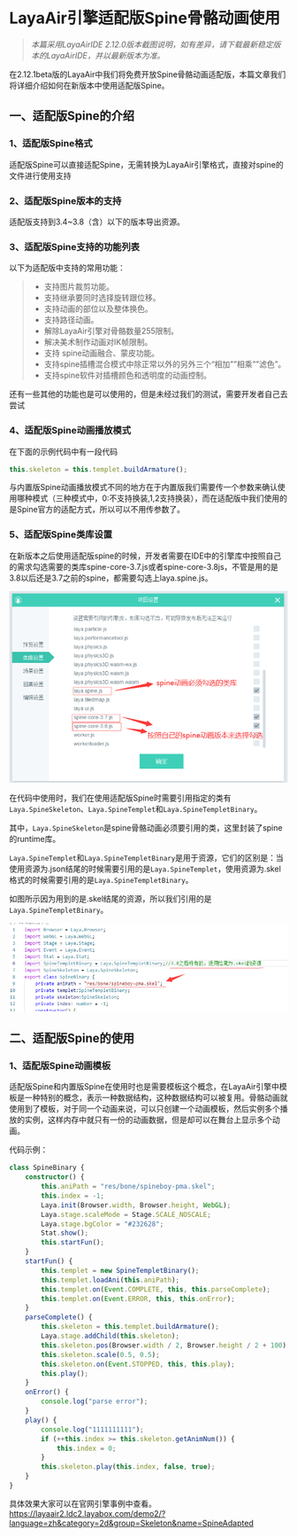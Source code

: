 # LayaAir引擎适配版Spine骨骼动画使用

> *本篇采用LayaAirIDE 2.12.0版本截图说明，如有差异，请下载最新稳定版本的LayaAirIDE，并以最新版本为准。*

在2.12.1beta版的LayaAir中我们将免费开放Spine骨骼动画适配版，本篇文章我们将详细介绍如何在新版本中使用适配版Spine。



## 一、适配版Spine的介绍

### 1、适配版Spine格式

适配版Spine可以直接适配Spine，无需转换为LayaAir引擎格式，直接对spine的文件进行使用支持



### 2、适配版Spine版本的支持

适配版支持到3.4~3.8（含）以下的版本导出资源。



### 3、适配版Spine支持的功能列表

以下为适配版中支持的常用功能：

> - 支持图片裁剪功能。
> - 支持继承要同时选择旋转跟位移。
> - 支持动画的部位以及整体换色。
> - 支持路径动画。
> - 解除LayaAir引擎对骨骼数量255限制。
> - 解决美术制作动画对IK帧限制。
> - 支持 spine动画融合、蒙皮功能。
> - 支持spine插槽混合模式中除正常以外的另外三个“相加””相乘””滤色”。
> - 支持spine软件对插槽颜色和透明度的动画控制。

还有一些其他的功能也是可以使用的，但是未经过我们的测试，需要开发者自己去尝试



### 4、适配版Spine动画播放模式

在下面的示例代码中有一段代码

```typescript
this.skeleton = this.templet.buildArmature();
```

与内置版Spine动画播放模式不同的地方在于内置版我们需要传一个参数来确认使用哪种模式（三种模式中，0:不支持换装,1,2支持换装），而在适配版中我们使用的是Spine官方的适配方式，所以可以不用传参数了。





### 5、适配版Spine类库设置

在新版本之后使用适配版spine的时候，开发者需要在IDE中的引擎库中按照自己的需求勾选需要的类库spine-core-3.7.js或者spine-core-3.8js，不管是用的是3.8以后还是3.7之前的spine，都需要勾选上laya.spine.js。

![](../../../../../LayaAir_TS/2D/beginners/animation/SpineAdaptedVersion/img/1.png)



在代码中使用时，我们在使用适配版Spine时需要引用指定的类有`Laya.SpineSkeleton`、`Laya.SpineTemplet`和`Laya.SpineTempletBinary`。

其中，`Laya.SpineSkeleton`是spine骨骼动画必须要引用的类，这里封装了spine的runtime库。

`Laya.SpineTemplet`和`Laya.SpineTempletBinary`是用于资源，它们的区别是：当使用资源为.json结尾的时候需要引用的是`Laya.SpineTemplet`，使用资源为.skel格式的时候需要引用的是`Laya.SpineTempletBinary`。

如图所示因为用到的是.skel结尾的资源，所以我们引用的是`Laya.SpineTempletBinary`。



![](../../../../../LayaAir_TS/2D/beginners/animation/SpineAdaptedVersion/img/2.png)





## 二、适配版Spine的使用

### 1、适配版Spine动画模板

适配版Spine和内置版Spine在使用时也是需要模板这个概念，在LayaAir引擎中模板是一种特别的概念，表示一种数据结构，这种数据结构可以被复用。骨骼动画就使用到了模板，对于同一个动画来说，可以只创建一个动画模板，然后实例多个播放的实例，这样内存中就只有一份的动画数据，但是却可以在舞台上显示多个动画。

代码示例：

```typescript
class SpineBinary {
	constructor() {
		this.aniPath = "res/bone/spineboy-pma.skel";
		this.index = -1;
		Laya.init(Browser.width, Browser.height, WebGL);
		Laya.stage.scaleMode = Stage.SCALE_NOSCALE;
		Laya.stage.bgColor = "#232628";
		Stat.show();
		this.startFun();
	}
	startFun() {
		this.templet = new SpineTempletBinary();
		this.templet.loadAni(this.aniPath);
		this.templet.on(Event.COMPLETE, this, this.parseComplete);
		this.templet.on(Event.ERROR, this, this.onError);
	}
	parseComplete() {
		this.skeleton = this.templet.buildArmature();
		Laya.stage.addChild(this.skeleton);
		this.skeleton.pos(Browser.width / 2, Browser.height / 2 + 100);
		this.skeleton.scale(0.5, 0.5);
		this.skeleton.on(Event.STOPPED, this, this.play);
		this.play();
	}
	onError() {
		console.log("parse error");
	}
	play() {
		console.log("1111111111");
		if (++this.index >= this.skeleton.getAnimNum()) {
			this.index = 0;
		}
		this.skeleton.play(this.index, false, true);
	}
}
```

具体效果大家可以在官网引擎事例中查看。https://layaair2.ldc2.layabox.com/demo2/?language=zh&category=2d&group=Skeleton&name=SpineAdapted







